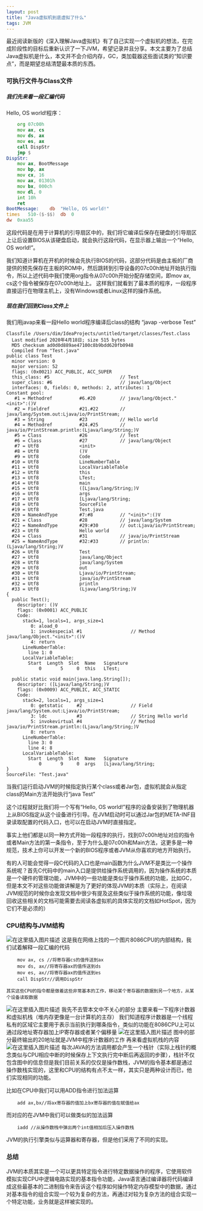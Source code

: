 ```yaml
---
layout: post
title: "Java虚拟机到底虚拟了什么"
tags: JVM 
---
```


最近阅读新版的《深入理解Java虚拟机》有了自己实现一个虚拟机的想法，在完成阶段性的目标后重新认识了一下JVM，希望记录并且分享。本文主要为了总结Java虚拟机是什么，本文并不会介绍内存，GC，类加载器这些面试类的“知识要点”，而是期望总结清楚最本质的东西。
### 可执行文件与Class文件
##### 我们先来看一段汇编代码
Hello, OS world!程序：
```asm
    org 07c00h
    mov ax, cs
    mov ds, ax
    mov es, ax
    call DispStr
    jmp $
DispStr:
    mov ax, BootMessage
    mov bp, ax
    mov cx, 16
    mov ax, 01301h
    mov bx, 000ch
    mov dl, 0
    int 10h
    ret
BootMessage:    db  "Hello, OS world!"
times   510-($-$$)  db  0
dw  0xaa55
```
这段代码是在用于计算机的引导扇区中的，我们将它编译后保存在硬盘的引导扇区上让后设置BIOS从该硬盘启动，就会执行这段代码，在显示器上输出一个“Hello, OS world!”。

我们知道计算机在开机的时候会先执行BIOS的代码，这部分代码是由主板的厂商提供的预先保存在主板的ROM中，然后跳转到引导设备的07c00h地址开始执行指令，所以上述代码中我们使用org指令从07c00h开始分配存储空间，即mov ax, cs这个指令被保存在07c00h地址上。
这样我们就看到了最本质的程序，一段程序直接运行在物理主机上，没有Windows或者Linux这样的操作系统。

##### 现在我们回到Class文件上
我们用javap来看一段Hello world程序编译后class的结构
“javap -verbose Test”
```
Classfile /Users/dim/IdeaProjects/untitled/target/classes/Test.class
  Last modified 2020年4月18日; size 515 bytes
  MD5 checksum ad0d0d889ae47100c8b9bdd620fb0948
  Compiled from "Test.java"
public class Test
  minor version: 0
  major version: 52
  flags: (0x0021) ACC_PUBLIC, ACC_SUPER
  this_class: #5                          // Test
  super_class: #6                         // java/lang/Object
  interfaces: 0, fields: 0, methods: 2, attributes: 1
Constant pool:
   #1 = Methodref          #6.#20         // java/lang/Object."<init>":()V
   #2 = Fieldref           #21.#22        // java/lang/System.out:Ljava/io/PrintStream;
   #3 = String             #23            // Hello world
   #4 = Methodref          #24.#25        // java/io/PrintStream.println:(Ljava/lang/String;)V
   #5 = Class              #26            // Test
   #6 = Class              #27            // java/lang/Object
   #7 = Utf8               <init>
   #8 = Utf8               ()V
   #9 = Utf8               Code
  #10 = Utf8               LineNumberTable
  #11 = Utf8               LocalVariableTable
  #12 = Utf8               this
  #13 = Utf8               LTest;
  #14 = Utf8               main
  #15 = Utf8               ([Ljava/lang/String;)V
  #16 = Utf8               args
  #17 = Utf8               [Ljava/lang/String;
  #18 = Utf8               SourceFile
  #19 = Utf8               Test.java
  #20 = NameAndType        #7:#8          // "<init>":()V
  #21 = Class              #28            // java/lang/System
  #22 = NameAndType        #29:#30        // out:Ljava/io/PrintStream;
  #23 = Utf8               Hello world
  #24 = Class              #31            // java/io/PrintStream
  #25 = NameAndType        #32:#33        // println:(Ljava/lang/String;)V
  #26 = Utf8               Test
  #27 = Utf8               java/lang/Object
  #28 = Utf8               java/lang/System
  #29 = Utf8               out
  #30 = Utf8               Ljava/io/PrintStream;
  #31 = Utf8               java/io/PrintStream
  #32 = Utf8               println
  #33 = Utf8               (Ljava/lang/String;)V
{
  public Test();
    descriptor: ()V
    flags: (0x0001) ACC_PUBLIC
    Code:
      stack=1, locals=1, args_size=1
         0: aload_0
         1: invokespecial #1                  // Method java/lang/Object."<init>":()V
         4: return
      LineNumberTable:
        line 1: 0
      LocalVariableTable:
        Start  Length  Slot  Name   Signature
            0       5     0  this   LTest;

  public static void main(java.lang.String[]);
    descriptor: ([Ljava/lang/String;)V
    flags: (0x0009) ACC_PUBLIC, ACC_STATIC
    Code:
      stack=2, locals=1, args_size=1
         0: getstatic     #2                  // Field java/lang/System.out:Ljava/io/PrintStream;
         3: ldc           #3                  // String Hello world
         5: invokevirtual #4                  // Method java/io/PrintStream.println:(Ljava/lang/String;)V
         8: return
      LineNumberTable:
        line 3: 0
        line 4: 8
      LocalVariableTable:
        Start  Length  Slot  Name   Signature
            0       9     0  args   [Ljava/lang/String;
}
SourceFile: "Test.java"
```
当我们运行启动JVM的时候指定执行某个class或者Jar包，虚拟机就会从指定class的Main方法开始执行“java Test”

这个过程就好比我们将一个写有“Hello, OS world!”程序的设备安装到了物理机器上从BIOS指定从这个设备进行引导。在JVM启动时可以通过Jar包的META-INF目录读取配置的代码入口，也可以在启动JVM时直接指定。

事实上他们都是以同一种方式开始一段程序的执行，找到07c00h地址对应的指令或者Main方法的第一条指令，至于为什么是07c00h和Main方法，这更多是一种规范，技术上你可以开发一个新的BIOS程序或者JVM从你喜欢的地方开始执行。

有的人可能会觉得一段C代码的入口也是main函数为什么JVM不是类比一个操作系统呢？首先C代码中的main入口是提供给操作系统调用的，因为操作系统的本质是一个硬件的管理功能，JVM中的一些功能是类似于操作系统的功能，比如GC，但是本文不对这些功能做讲解是为了更好的体现JVM的本质（实际上，在阅读JVM规范的时候你会发现文档中很少有提及这些类似于操作系统的功能，像垃圾回收这些相关的文档可能需要去阅读各虚拟机的具体实现的文档如HotSpot，因为它们不是必须的）
### CPU结构与JVM结构
![在这里插入图片描述](../img/aHR0cHM6Ly90aW1nc2EuYmFpZHUuY29tL3RpbWc_aW1hZ2UmcXVhbGl0eT04MCZzaXplPWI5OTk5XzEwMDAwJnNlYz0xNTg3MTk0Njg4NDg1JmRpPWRmOTM2NjIxZTEzMWYzMWI3OTgzYWZjYzAxYzA0ZWZiJmltZ3R5cGU9MCZzcmM9aHR0cDovL2dzczAuYmFpZHUuY29tLzk0bzNkU2FnX3hJNGtoR2tvOVdUQW5GNmh.jpeg)
这是我在网络上找的一个图片8086CPU的内部结构，我们试着解释一段汇编的代码

```
    mov ax, cs //将寄存器cs的值传送到ax
    mov ds, ax//将寄存器ax的值传送到ds
    mov es, ax//将寄存器ax的值传送到es
    call DispStr//调用DispStr
```
    其实这些CPU的指令都是做着这些非常基本的工作，移动某个寄存器的数据到另一个地方，从某个设备读取数据
   ![在这里插入图片描述](../img/20200418150152507.png)
我先不去管本文中不关心的部分
主要来看一下程序计数器和虚拟机栈（堆内存更像是一台计算机的主存）
我们知道程序计数器是一个线程私有的区域它主要用于表示当前执行到哪条指令，类似的功能在8086CPU上可以通过段地址寄存器加上IP寄存器或者某个偏移量
![在这里插入图片描述](../img/20200418143732575.png)
图中的部分最终输出的20地址就是JVM中程序计数器的工作
再来看虚拟机栈的内容
![在这里插入图片描述](../img/20200418144805313.png)
每次JAVA的方法调用都会产生一个栈针（实际上栈针的概念类似与CPU相应中断的时候保存上下文执行完中断后再返回的步骤），栈针不仅包含图中的信息但是我们目前关系的仅仅是操作数栈，JVM的指令基本都是通过操作数栈实现的，这里和CPU的结构有点不太一样，其实只是两种设计而已，他们实现相同的功能。

比如在CPU中我们可以用ADD指令进行加法运算
```
	add ax,bx//将ax寄存器的值加上bx寄存器的值在赋值给ax
```
而对应的在JVM中我们可以做类似的加法运算
```
	iadd //从操作数栈中弹出两个int值相加后压入操作数栈
```
JVM的执行引擎类似与运算器和寄存器，但是他们采用了不同的实现。

### 总结
JVM的本质其实是一个可以更具特定指令进行特定数据操作的程序，它使用软件模拟实现CPU中逻辑电路实现的基本指令功能，Java语言通过编译器将代码编译成这些最基本的二进制指令来告诉这个程序如何操作特定内存模型中的数据，通过对基本指令的组合实现一个较为复杂的方法，再通过对较为复杂方法的组合实现一个特定功能，业务就是这样被实现的。


